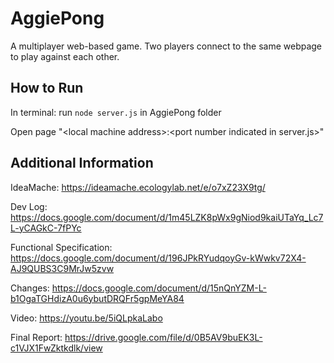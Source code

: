 # AggiePong

A multiplayer web-based game.  Two players connect to the same webpage to play against each other. 

## How to Run

In terminal: run `node server.js` in AggiePong folder

Open page "\<local machine address\>:\<port number indicated in server.js\>"

## Additional Information

IdeaMache: https://ideamache.ecologylab.net/e/o7xZ23X9tg/

Dev Log:  https://docs.google.com/document/d/1m45LZK8pWx9gNiod9kaiUTaYq_Lc7L-yCAGkC-7fPYc  

Functional Specification:  https://docs.google.com/document/d/196JPkRYudqoyGv-kWwkv72X4-AJ9QUBS3C9MrJw5zvw

Changes: https://docs.google.com/document/d/15nQnYZM-L-b1OgaTGHdizA0u6ybutDRQFr5gpMeYA84

Video: https://youtu.be/5iQLpkaLabo  

Final Report: https://drive.google.com/file/d/0B5AV9buEK3L-c1VJX1FwZktkdlk/view
